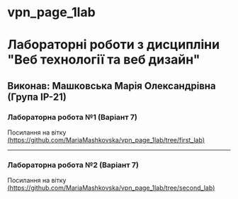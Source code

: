 # vpn_page_1lab

# Лабораторні роботи з дисципліни "Веб технології та веб дизайн"

## Виконав: Машковська Марія Олександрівна (Група ІР-21)

### Лабораторна робота №1 (Варіант 7)
Посилання на вітку [(https://github.com/MariaMashkovska/vpn_page_1lab/tree/first_lab)](https://google.com)

***
### Лабораторна робота №2 (Варіант 7)
Посилання на вітку [(https://github.com/MariaMashkovska/vpn_page_1lab/tree/second_lab)](https://google.com)
